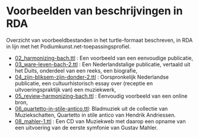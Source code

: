 # Voorbeelden van beschrijvingen in RDA

Overzicht van voorbeeldbestanden in het turtle-formaat beschreven, in RDA in lijn met het Podiumkunst.net-toepassingsprofiel. 

* [02_harmonizing-bach.ttl](./02_harmonizing-bach.ttl) : Een voorbeeld van een eenvoudige publicatie,
* [03_ware-leven-bach-2.ttl](./03_ware-leven-bach-2.ttl) : Een Nederlandstalige publicatie, vertaald uit het Duits, onderdeel van een reeks, een biografie,
* [04_zijn-bliksem-zijn-donder-2.ttl](./04_zijn-bliksem-zijn-donder-2.ttl) : Oorspronkelijk Nederlandse publicatie, een cultuurhistorisch essay over (receptie en uitvoeringspraktijk van) een muziekwerk,
* [05_review-harmonizing-bach.ttl](./05_review-harmonizing-bach.ttl) : Eenvoudig voorbeeld van een online bron,
* [06_quartetto-in-stile-antico.ttl](./06_quartetto-in-stile-antico.ttl): Bladmuziek uit de collectie van Muziekschatten, Quartetto in stile antico van Hendrik Andriessen.
* [08_mahler-1.ttl](./08_mahler-1.ttl) : Een CD van Muziekweb met daarop een opname van een uitvoering van de eerste symfonie van Gustav Mahler.


